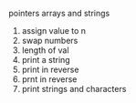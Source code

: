 pointers arrays and strings
1. assign value to n
2. swap numbers
3. length of val
4. print a string
5. print in reverse
6. prnt in reverse
7. print strings and characters
